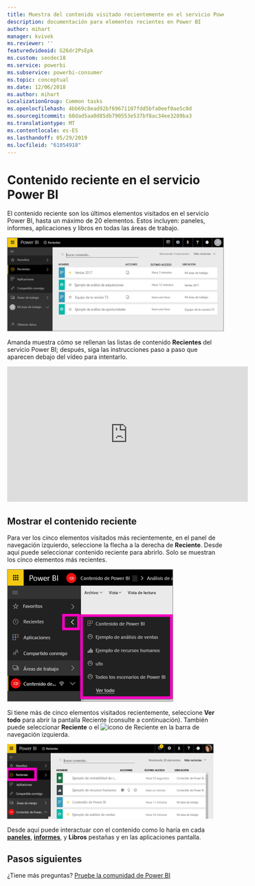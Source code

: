 ```yaml
---
title: Muestra del contenido visitado recientemente en el servicio Power BI
description: documentación para elementos recientes en Power BI
author: mihart
manager: kvivek
ms.reviewer: ''
featuredvideoid: G26dr2PsEpk
ms.custom: seodec18
ms.service: powerbi
ms.subservice: powerbi-consumer
ms.topic: conceptual
ms.date: 12/06/2018
ms.author: mihart
LocalizationGroup: Common tasks
ms.openlocfilehash: 4bb69c8ead92bf69671107fdd5bfa0eef0ae5c0d
ms.sourcegitcommit: 60dad5aa0d85db790553e537bf8ac34ee3289ba3
ms.translationtype: MT
ms.contentlocale: es-ES
ms.lasthandoff: 05/29/2019
ms.locfileid: "61054918"
---
```

# <a name="recent-content-in-power-bi-service"></a>Contenido **reciente** en el servicio Power BI
El contenido reciente son los últimos elementos visitados en el servicio Power BI, hasta un máximo de 20 elementos.  Estos incluyen: paneles, informes, aplicaciones y libros en todas las áreas de trabajo.

![Ventana de contenido reciente](./media/end-user-recent/power-bi-recent-screen.png)

Amanda muestra cómo se rellenan las listas de contenido **Recientes** del servicio Power BI; después, siga las instrucciones paso a paso que aparecen debajo del vídeo para intentarlo.

<iframe width="560" height="315" src="https://www.youtube.com/embed/G26dr2PsEpk" frameborder="0" allowfullscreen></iframe>

## <a name="display-recent-content"></a>Mostrar el contenido reciente
Para ver los cinco elementos visitados más recientemente, en el panel de navegación izquierdo, seleccione la flecha a la derecha de **Reciente**.  Desde aquí puede seleccionar contenido reciente para abrirlo. Solo se muestran los cinco elementos más recientes.

![Control flotante de contenido reciente](./media/end-user-recent/power-bi-recent-flyout-new.png)

Si tiene más de cinco elementos visitados recientemente, seleccione **Ver todo** para abrir la pantalla Reciente (consulte a continuación). También puede seleccionar **Reciente** o el ![icono de Reciente](./media/end-user-recent/power-bi-recent-icon.png) en la barra de navegación izquierda.

![Visualización de todo el contenido reciente](./media/end-user-recent/power-bi-recent-list.png)

Desde aquí puede interactuar con el contenido como lo haría en cada [ **paneles**](end-user-dashboards.md), [ **informes**](end-user-reports.md), y  **Libros** pestañas y en las aplicaciones <!--[**Apps**](end-user-apps.md)--> pantalla.

## <a name="next-steps"></a>Pasos siguientes
<!--[Power BI service Apps](end-user-apps.md)-->

¿Tiene más preguntas? [Pruebe la comunidad de Power BI](http://community.powerbi.com/)


